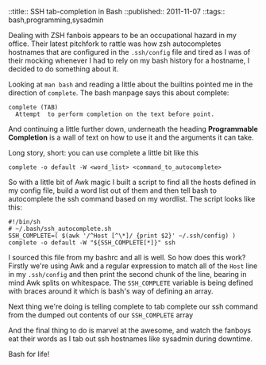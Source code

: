 ::title::         SSH tab-completion in Bash
::published::     2011-11-07
::tags::          bash,programming,sysadmin

Dealing with ZSH fanbois appears to be an occupational hazard in my office. Their latest pitchfork to rattle was how zsh autocompletes hostnames that are configured in the `.ssh/config` file and tired as I was of their mocking whenever I had to rely on my bash history for a hostname, I decided to do something about it.

Looking at `man bash` and reading a little about the builtins pointed me in the direction of `complete`. The bash manpage says this about complete:

    complete (TAB)
      Attempt  to perform completion on the text before point.

And continuing a little further down, underneath the heading **Programmable Completion** is a wall of text on how to use it and the arguments it can take.

Long story, short: you can use complete a little bit like this

    complete -o default -W <word_list> <command_to_autocomplete>

So with a little bit of Awk magic I built a script to find all the hosts defined in my config file, build a word list out of them and then tell bash to autocomplete the ssh command based on my wordlist. The script looks like this:

    #!/bin/sh
    # ~/.bash/ssh_autocomplete.sh
    SSH_COMPLETE=( $(awk '/^Host [^\*]/ {print $2}' ~/.ssh/config) )
    complete -o default -W "${SSH_COMPLETE[*]}" ssh

I sourced this file from my bashrc and all is well. So how does this work? Firstly we're using Awk and a regular expression to match all of the `Host` line in my `.ssh/config` and then print the second chunk of the line, bearing in mind Awk splits on whitespace. The `SSH_COMPLETE` variable is being defined with braces around it which is bash's way of defining an array.

Next thing we're doing is telling complete to tab complete our ssh command from the dumped out contents of our `SSH_COMPLETE` array

And the final thing to do is marvel at the awesome, and watch the fanboys eat their words as I tab out ssh hostnames like sysadmin during downtime.

Bash for life!
